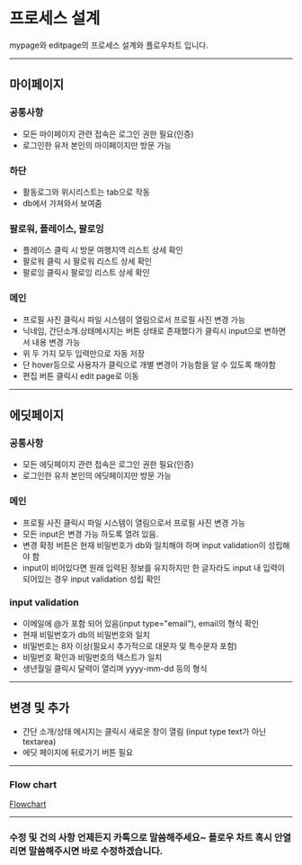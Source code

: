 # 프로세스 설계

mypage와 editpage의 프로세스 설계와 플로우차트 입니다.

---

## 마이페이지

### 공통사항

- 모든 마이페이지 관련 접속은 로그인 권한 필요(인증)
- 로그인한 유저 본인의 마이페이지만 방문 가능

### 하단

- 활동로그와 위시리스트는 tab으로 작동
- db에서 가져와서 보여줌

### 팔로워, 플레이스, 팔로잉

- 플레이스 클릭 시 방문 여행지역 리스트 상세 확인
- 팔로워 클릭 시 팔로워 리스트 상세 확인
- 팔로잉 클릭시 팔로잉 리스트 상세 확인

### 메인

- 프로필 사진 클릭시 파일 시스템이 열림으로서 프로필 사진 변경 가능
- 닉네임, 간단소개.상태메시지는 버튼 상태로 존재했다가 클릭시 input으로 변하면서 내용 변경 가능
- 위 두 가지 모두 입력만으로 자동 저장
- 단 hover등으로 사용자가 클릭으로 개별 변경이 가능함을 알 수 있도록 해야함
- 편집 버튼 클릭시 edit page로 이동

---

## 에딧페이지

### 공통사항

- 모든 에딧페이지 관련 접속은 로그인 권한 필요(인증)
- 로그인한 유저 본인의 에딧페이지만 방문 가능

### 메인

- 프로필 사진 클릭시 파일 시스템이 열림으로서 프로필 사진 변경 가능
- 모든 input은 변경 가능 하도록 열려 있음.
- 변경 확정 버튼은 현재 비밀번호가 db와 일치해야 하며 input validation이 성립해야 함
- input이 비어있다면 원래 입력된 정보를 유지하지만 한 글자라도 input 내 입력이 되어있는 경우 input validation 성립 확인

### input validation

- 이메일에 @가 포함 되어 있음(input type="email"), email의 형식 확인
- 현재 비밀번호가 db의 비밀번호와 일치
- 비밀번호는 8자 이상(필요시 추가적으로 대문자 및 특수문자 포함)
- 비밀번호 확인과 비밀번호의 텍스트가 일치
- 생년월일 클릭시 달력이 열리며 yyyy-mm-dd 등의 형식

---

## 변경 및 추가

- 간단 소개/상태 메시지는 클릭시 새로운 창이 열림 (input type text가 아닌 textarea)
- 에딧 페이지에 뒤로가기 버튼 필요

---

### Flow chart

[Flowchart](https://www.figma.com/file/arsuF0r1TMdt9YDs0dFLhF/Flowchart?node-id=0%3A1)

---

### 수정 및 건의 사항 언제든지 카톡으로 말씀해주세요~ 플로우 차트 혹시 안열리면 말씀해주시면 바로 수정하겠습니다.
